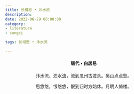 ```yaml
---
title: 长相思 • 汴水流
description:
date: 2022-06-29 00:00:00
category:
- literature
- songci

tags: 长相思 • 汴水流

---
```


<div id="poem-author">
    唐代 • 白居易
</div>
<div id="poem-body">
<p class="poem-paragraph">汴水流，泗水流，流到瓜州古渡头。吴山点点愁。</p>
<p class="poem-paragraph">思悠悠，恨悠悠，恨到归时方始休。月明人倚楼。</p>

</div>

<style>

#poem-author {
    width: 100%;
    text-align: center;
    margin: 20px 0;
    font-weight: bold;
}
#poem-body {
    width: 100%;
    text-align: center;
}
.poem-paragraph {
    font-family: "仿宋"
}

</style>
